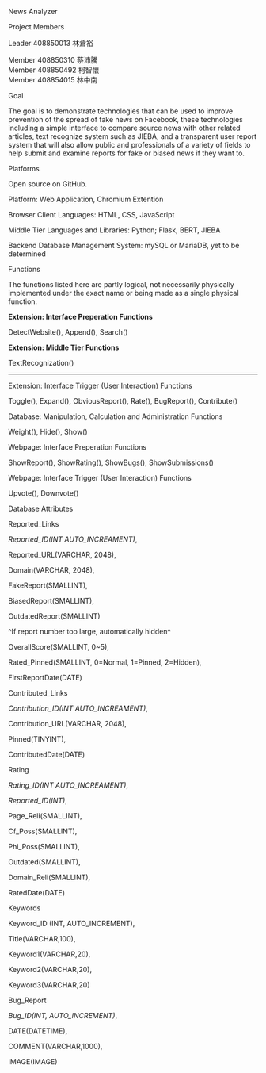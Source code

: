 News Analyzer

Project Members

Leader 408850013 <span id="anchor"></span>林倉裕

Member 408850310 蔡沛騰  
Member 408850492 柯智懷  
Member 408854015 林中南

Goal

The goal is to demonstrate technologies that can be used to improve
prevention of the spread of fake news on Facebook, these technologies
including a simple interface to compare source news with other related
articles, text recognize system such as JIEBA, and a transparent user
report system that will also allow public and professionals of a variety
of fields to help submit and examine reports for fake or biased news if
they want to.

Platforms

Open source on GitHub.

Platform: Web Application, Chromium Extention

Browser Client Languages: HTML, CSS, JavaScript

Middle Tier Languages and Libraries: Python; Flask, BERT, JIEBA

Backend Database Management System: mySQL or MariaDB, yet to be
determined

Functions

The functions listed here are partly logical, not necessarily physically
implemented under the exact name or being made as a single physical
function.

**Extension: Interface Preperation Functions**

DetectWebsite(), Append(), Search()

**Extension: Middle Tier Functions**

TextRecognization()

****

Extension: Interface Trigger (User Interaction) Functions

Toggle(), Expand(), ObviousReport(), Rate(), BugReport(), Contribute()

Database: Manipulation, Calculation and Administration Functions

Weight(), Hide(), Show()

Webpage: Interface Preperation Functions

ShowReport(), ShowRating(), ShowBugs(), ShowSubmissions()

Webpage: Interface Trigger (User Interaction) Functions

Upvote(), Downvote()

Database Attributes

Reported\_Links

*Reported\_ID(INT AUTO\_INCREAMENT)*,

Reported\_URL(VARCHAR, 2048),

Domain(VARCHAR, 2048), 

FakeReport(SMALLINT),

BiasedReport(SMALLINT),

OutdatedReport(SMALLINT)

^If report number too large, automatically hidden^

OverallScore(SMALLINT, 0\~5),

Rated\_Pinned(SMALLINT, 0=Normal, 1=Pinned, 2=Hidden),

FirstReportDate(DATE)

Contributed\_Links

*Contribution\_ID(INT AUTO\_INCREAMENT)*,

Contribution\_URL(VARCHAR, 2048), 

Pinned(TINYINT),

ContributedDate(DATE)

Rating

*Rating\_ID(INT AUTO\_INCREAMENT)*,

*Reported\_ID(INT)*,

Page\_Reli(SMALLINT),

Cf\_Poss(SMALLINT),

Phi\_Poss(SMALLINT),

Outdated(SMALLINT),

Domain\_Reli(SMALLINT),

RatedDate(DATE)

Keywords

Keyword\_ID (INT, AUTO\_INCREMENT),

Title(VARCHAR,100),

Keyword1(VARCHAR,20),

Keyword2(VARCHAR,20),

Keyword3(VARCHAR,20)

Bug\_Report

*Bug\_ID(INT, AUTO\_INCREMENT)*,

DATE(DATETIME),

COMMENT(VARCHAR,1000),

IMAGE(IMAGE)
